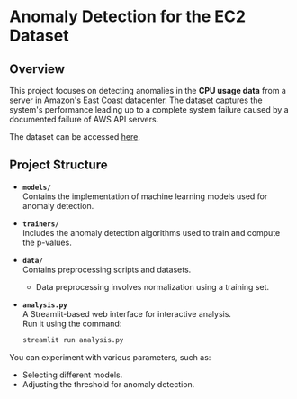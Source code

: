 # Anomaly Detection for the EC2 Dataset

## Overview
This project focuses on detecting anomalies in the **CPU usage data** from a server in Amazon's East Coast datacenter. The dataset captures the system's performance leading up to a complete system failure caused by a documented failure of AWS API servers.

The dataset can be accessed [here](https://www.kaggle.com/datasets/boltzmannbrain/nab).

## Project Structure
- **`models/`**  
  Contains the implementation of machine learning models used for anomaly detection.

- **`trainers/`**  
  Includes the anomaly detection algorithms used to train and compute the p-values.

- **`data/`**  
  Contains preprocessing scripts and datasets.  
  - Data preprocessing involves normalization using a training set.  

- **`analysis.py`**  
  A Streamlit-based web interface for interactive analysis.  
  Run it using the command:  
  ```bash
  streamlit run analysis.py
  ```

You can experiment with various parameters, such as:

- Selecting different models.
- Adjusting the threshold for anomaly detection.